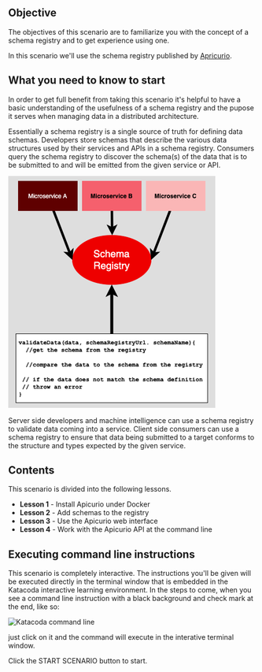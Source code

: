## Objective

The objectives of this scenario are to familiarize you with the concept of a schema registry and to get experience using one.

In this scenario we'll use the schema registry published by [Apricurio](https://www.apicur.io/registry/).


## What you need to know to start

In order to get full benefit from taking this scenario it's helpful to have a basic understanding of the usefulness of a schema registry and the pupose it serves when managing data in a distributed architecture.

Essentially a schema registry is a single source of truth for defining data schemas. Developers store schemas that describe the various data structures used by their services and APIs in a schema registry. Consumers query the schema registry to discover the schema(s) of the data that is to be submitted to and will be emitted from the given service or API.

![using a schema registry](apicurio/assets/schema-registry.png)

Server side developers and machine intelligence can use a schema registry to validate data coming into a service. Client side consumers can use a schema registry to ensure that data being submitted to a target conforms to the structure and types expected by the given service.


## Contents

This scenario is divided into the following lessons.

* **Lesson 1** - Install Apicurio under Docker
* **Lesson 2** - Add schemas to the registry
* **Lesson 3** - Use the Apicurio web interface
* **Lesson 4** - Work with the Apicurio API at the command line

## Executing command line instructions 

This scenario is completely interactive. The instructions you'll be given will be executed directly in the terminal window that is embedded in the Katacoda interactive learning environment. In the steps to come, when you see a command line instruction with a black background and check mark at the end, like so:

![Katacoda command line](kind-intro/assets/command.png)

just click on it and the command will execute in the interative terminal window.

Click the START SCENARIO button to start.